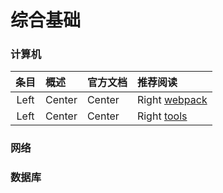 # 综合基础

### 计算机

条目 | 概述 | 官方文档 | 推荐阅读
:-----------: | :----------- | :----------- | :-----------
Left         | Center        | Center        |Right [webpack](http://webpack.js.org/)
Left         | Center        |Center        | Right [tools](/tools)


### 网络

### 数据库